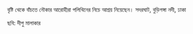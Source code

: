 বৃষ্টি থেকে বাঁচতে নৌকার আরোহীরা পলিথিনের নিচে আশ্রয় নিয়েছেন। সদরঘাট, বুড়িগঙ্গা নদী, ঢাকা

ছবি: দীপু মালাকার
